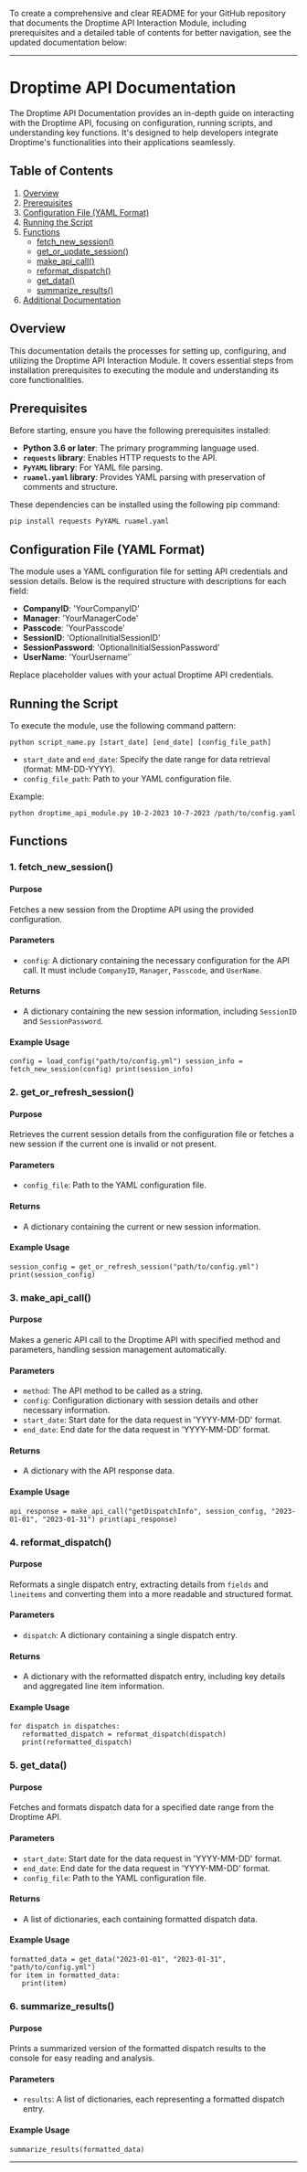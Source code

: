 To create a comprehensive and clear README for your GitHub repository that documents the Droptime API Interaction Module, including prerequisites and a detailed table of contents for better navigation, see the updated documentation below:

* * *

Droptime API Documentation
==========================

The Droptime API Documentation provides an in-depth guide on interacting with the Droptime API, focusing on configuration, running scripts, and understanding key functions. It's designed to help developers integrate Droptime's functionalities into their applications seamlessly.

Table of Contents
-----------------

1.  [Overview](#overview)
2.  [Prerequisites](#prerequisites)
3.  [Configuration File (YAML Format)](#configuration-file-yaml-format)
4.  [Running the Script](#running-the-script)
5.  [Functions](#functions)
    *   [fetch\_new\_session()](#1-fetch_new_session)
    *   [get\_or\_update\_session()](#2-get_or_update_session)
    *   [make\_api\_call()](#3-make_api_call)
    *   [reformat\_dispatch()](#4-reformat_dispatch)
    *   [get\_data()](#5-get_data)
    *   [summarize\_results()](#6-summarize_results)
6.  [Additional Documentation](#additional-documentation)

Overview
--------

This documentation details the processes for setting up, configuring, and utilizing the Droptime API Interaction Module. It covers essential steps from installation prerequisites to executing the module and understanding its core functionalities.

Prerequisites
-------------

Before starting, ensure you have the following prerequisites installed:

*   **Python 3.6 or later**: The primary programming language used.
*   **`requests` library**: Enables HTTP requests to the API.
*   **`PyYAML` library**: For YAML file parsing.
*   **`ruamel.yaml` library**: Provides YAML parsing with preservation of comments and structure.

These dependencies can be installed using the following pip command:

```
pip install requests PyYAML ruamel.yaml
```

Configuration File (YAML Format)
--------------------------------

The module uses a YAML configuration file for setting API credentials and session details. Below is the required structure with descriptions for each field:

- **CompanyID**: 'YourCompanyID'
- **Manager**: 'YourManagerCode'
- **Passcode**: 'YourPasscode'
- **SessionID**: 'OptionalInitialSessionID'
- **SessionPassword**: 'OptionalInitialSessionPassword'
- **UserName**: 'YourUsername'`

Replace placeholder values with your actual Droptime API credentials.

Running the Script
------------------

To execute the module, use the following command pattern:

```
python script_name.py [start_date] [end_date] [config_file_path]
```

*   `start_date` and `end_date`: Specify the date range for data retrieval (format: MM-DD-YYYY).
*   `config_file_path`: Path to your YAML configuration file.

Example:

```
python droptime_api_module.py 10-2-2023 10-7-2023 /path/to/config.yaml
```

Functions
---------

### 1\. fetch\_new\_session()

#### Purpose

Fetches a new session from the Droptime API using the provided configuration.

#### Parameters

*   `config`: A dictionary containing the necessary configuration for the API call. It must include `CompanyID`, `Manager`, `Passcode`, and `UserName`.

#### Returns

*   A dictionary containing the new session information, including `SessionID` and `SessionPassword`.

#### Example Usage

```config = load_config("path/to/config.yml") session_info = fetch_new_session(config) print(session_info)```

### 2\. get\_or\_refresh\_session()

#### Purpose

Retrieves the current session details from the configuration file or fetches a new session if the current one is invalid or not present.

#### Parameters

*   `config_file`: Path to the YAML configuration file.

#### Returns

*   A dictionary containing the current or new session information.

#### Example Usage

```
session_config = get_or_refresh_session("path/to/config.yml") print(session_config)
```

### 3\. make\_api\_call()

#### Purpose

Makes a generic API call to the Droptime API with specified method and parameters, handling session management automatically.

#### Parameters

*   `method`: The API method to be called as a string.
*   `config`: Configuration dictionary with session details and other necessary information.
*   `start_date`: Start date for the data request in 'YYYY-MM-DD' format.
*   `end_date`: End date for the data request in 'YYYY-MM-DD' format.

#### Returns

*   A dictionary with the API response data.

#### Example Usage

```
api_response = make_api_call("getDispatchInfo", session_config, "2023-01-01", "2023-01-31") print(api_response)
```

### 4\. reformat\_dispatch()

#### Purpose

Reformats a single dispatch entry, extracting details from `fields` and `lineitems` and converting them into a more readable and structured format.

#### Parameters

*   `dispatch`: A dictionary containing a single dispatch entry.

#### Returns

*   A dictionary with the reformatted dispatch entry, including key details and aggregated line item information.

#### Example Usage

```
for dispatch in dispatches:
   reformatted_dispatch = reformat_dispatch(dispatch)
   print(reformatted_dispatch)
```

### 5\. get\_data()

#### Purpose

Fetches and formats dispatch data for a specified date range from the Droptime API.

#### Parameters

*   `start_date`: Start date for the data request in 'YYYY-MM-DD' format.
*   `end_date`: End date for the data request in 'YYYY-MM-DD' format.
*   `config_file`: Path to the YAML configuration file.

#### Returns

*   A list of dictionaries, each containing formatted dispatch data.

#### Example Usage

```
formatted_data = get_data("2023-01-01", "2023-01-31", "path/to/config.yml")
for item in formatted_data:
   print(item)
```

### 6\. summarize\_results()

#### Purpose

Prints a summarized version of the formatted dispatch results to the console for easy reading and analysis.

#### Parameters

*   `results`: A list of dictionaries, each representing a formatted dispatch entry.

#### Example Usage

```
summarize_results(formatted_data)
```

* * *
